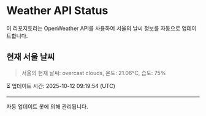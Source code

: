 
# Weather API Status

이 리포지토리는 OpenWeather API를 사용하여 서울의 날씨 정보를 자동으로 업데이트합니다.

## 현재 서울 날씨
> 서울의 현재 날씨: overcast clouds, 온도: 21.06°C, 습도: 75%

⏳ 업데이트 시간: 2025-10-12 09:19:54 (UTC)

---
자동 업데이트 봇에 의해 관리됩니다.
